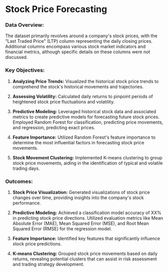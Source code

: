 # Stock Price Forecasting

### Data Overview:
The dataset primarily revolves around a company's stock prices, with the "Last Traded Price" (LTP) column representing the daily closing prices. Additional columns encompass various stock market indicators and financial metrics, although specific details on these columns were not discussed.

### Key Objectives:

1. **Analyzing Price Trends:** Visualized the historical stock price trends to comprehend the stock's historical movements and trajectories.

2. **Assessing Volatility:** Calculated daily returns to pinpoint periods of heightened stock price fluctuations and volatility.

3. **Predictive Modeling:** Leveraged historical stock data and associated metrics to create predictive models for forecasting future stock prices. Employed Random Forest for classification, predicting price movements, and regression, predicting exact prices.

4. **Feature Importance:** Utilized Random Forest's feature importance to determine the most influential factors in forecasting stock price movements.

5. **Stock Movement Clustering:** Implemented K-means clustering to group stock price movements, aiding in the identification of typical and volatile trading days.

### Outcomes:

1. **Stock Price Visualization:** Generated visualizations of stock price changes over time, providing insights into the company's stock performance.

2. **Predictive Modeling:** Achieved a classification model accuracy of XX% in predicting stock price directions. Utilized evaluation metrics like Mean Absolute Error (MAE), Mean Squared Error (MSE), and Root Mean Squared Error (RMSE) for the regression model.

3. **Feature Importance:** Identified key features that significantly influence stock price predictions.

4. **K-means Clustering:** Grouped stock price movements based on daily returns, revealing potential clusters that can assist in risk assessment and trading strategy development.
